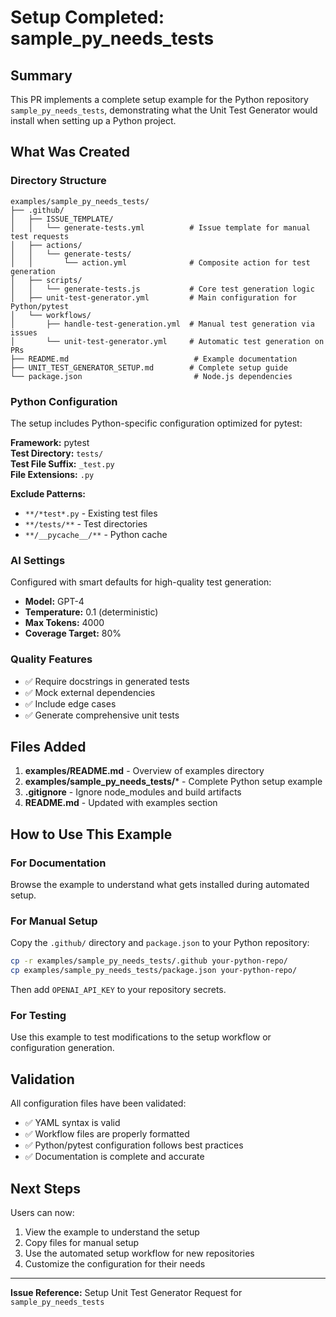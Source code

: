 # Setup Completed: sample_py_needs_tests

## Summary

This PR implements a complete setup example for the Python repository `sample_py_needs_tests`, demonstrating what the Unit Test Generator would install when setting up a Python project.

## What Was Created

### Directory Structure
```
examples/sample_py_needs_tests/
├── .github/
│   ├── ISSUE_TEMPLATE/
│   │   └── generate-tests.yml          # Issue template for manual test requests
│   ├── actions/
│   │   └── generate-tests/
│   │       └── action.yml              # Composite action for test generation
│   ├── scripts/
│   │   └── generate-tests.js           # Core test generation logic
│   ├── unit-test-generator.yml         # Main configuration for Python/pytest
│   └── workflows/
│       ├── handle-test-generation.yml  # Manual test generation via issues
│       └── unit-test-generator.yml     # Automatic test generation on PRs
├── README.md                            # Example documentation
├── UNIT_TEST_GENERATOR_SETUP.md        # Complete setup guide
└── package.json                         # Node.js dependencies
```

### Python Configuration

The setup includes Python-specific configuration optimized for pytest:

**Framework:** pytest  
**Test Directory:** `tests/`  
**Test File Suffix:** `_test.py`  
**File Extensions:** `.py`

**Exclude Patterns:**
- `**/*test*.py` - Existing test files
- `**/tests/**` - Test directories
- `**/__pycache__/**` - Python cache

### AI Settings

Configured with smart defaults for high-quality test generation:
- **Model:** GPT-4
- **Temperature:** 0.1 (deterministic)
- **Max Tokens:** 4000
- **Coverage Target:** 80%

### Quality Features

- ✅ Require docstrings in generated tests
- ✅ Mock external dependencies
- ✅ Include edge cases
- ✅ Generate comprehensive unit tests

## Files Added

1. **examples/README.md** - Overview of examples directory
2. **examples/sample_py_needs_tests/*** - Complete Python setup example
3. **.gitignore** - Ignore node_modules and build artifacts
4. **README.md** - Updated with examples section

## How to Use This Example

### For Documentation
Browse the example to understand what gets installed during automated setup.

### For Manual Setup
Copy the `.github/` directory and `package.json` to your Python repository:

```bash
cp -r examples/sample_py_needs_tests/.github your-python-repo/
cp examples/sample_py_needs_tests/package.json your-python-repo/
```

Then add `OPENAI_API_KEY` to your repository secrets.

### For Testing
Use this example to test modifications to the setup workflow or configuration generation.

## Validation

All configuration files have been validated:
- ✅ YAML syntax is valid
- ✅ Workflow files are properly formatted
- ✅ Python/pytest configuration follows best practices
- ✅ Documentation is complete and accurate

## Next Steps

Users can now:
1. View the example to understand the setup
2. Copy files for manual setup
3. Use the automated setup workflow for new repositories
4. Customize the configuration for their needs

---

**Issue Reference:** Setup Unit Test Generator Request for `sample_py_needs_tests`
